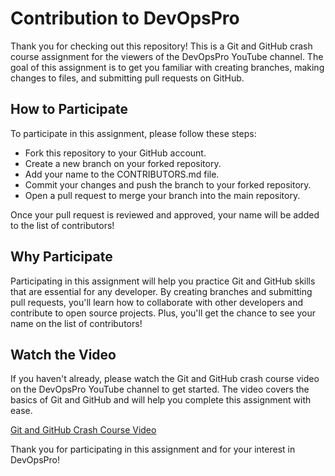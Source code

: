 # Contribution to DevOpsPro
Thank you for checking out this repository! This is a Git and GitHub crash course assignment for the viewers of the DevOpsPro YouTube channel. The goal of this assignment is to get you familiar with creating branches, making changes to files, and submitting pull requests on GitHub.

## How to Participate
To participate in this assignment, please follow these steps:

- Fork this repository to your GitHub account.
- Create a new branch on your forked repository.
- Add your name to the CONTRIBUTORS.md file.
- Commit your changes and push the branch to your forked repository.
- Open a pull request to merge your branch into the main repository.

Once your pull request is reviewed and approved, your name will be added to the list of contributors!

## Why Participate
Participating in this assignment will help you practice Git and GitHub skills that are essential for any developer. By creating branches and submitting pull requests, you'll learn how to collaborate with other developers and contribute to open source projects. Plus, you'll get the chance to see your name on the list of contributors!

## Watch the Video
If you haven't already, please watch the Git and GitHub crash course video on the DevOpsPro YouTube channel to get started. The video covers the basics of Git and GitHub and will help you complete this assignment with ease.

[Git and GitHub Crash Course Video](https://youtu.be/C01FBGV_1t8)

Thank you for participating in this assignment and for your interest in DevOpsPro!
